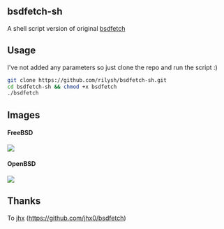 ## bsdfetch-sh
A shell script version of original [bsdfetch](https://github.com/jhx0/bsdfetch)

## Usage
I've not added any parameters so just clone the repo and run the script :)
```sh
git clone https://github.com/rilysh/bsdfetch-sh.git
cd bsdfetch-sh && chmod +x bsdfetch
./bsdfetch
```

## Images
#### FreeBSD
![](https://i.imgur.com/8xW9Dcq.png)

#### OpenBSD
![](https://i.imgur.com/R825sGK.png)

## Thanks
To [jhx](https://github.com/jhx0) (https://github.com/jhx0/bsdfetch)
